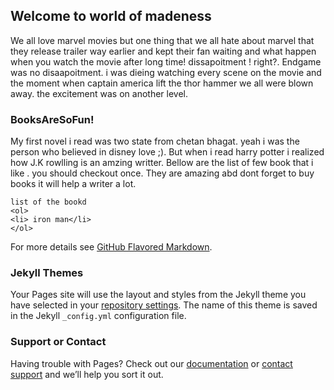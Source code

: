 ## Welcome to world of madeness

We all love marvel movies but one thing that we all hate about marvel that they release trailer way earlier and kept their fan waiting and what happen when you watch the movie after long time! dissapoitment ! right?.
Endgame was no disaapoitment. i was dieing watching every scene on the movie and the moment when captain america lift the thor hammer we all were blown away. the excitement was on another level.

### BooksAreSoFun!

My first novel i read was two state from chetan bhagat. yeah i was the person who believed in disney love ;). But when i read harry potter i realized how J.K rowlling is an amzing writter. Bellow are the list of few book that i like . you should checkout once. They are amazing abd dont forget to buy books it will help a writer a lot.

```BooksAreSoFun!
list of the bookd
<ol>
<li> iron man</li>
</ol>
```

For more details see [GitHub Flavored Markdown](https://guides.github.com/features/mastering-markdown/).

### Jekyll Themes

Your Pages site will use the layout and styles from the Jekyll theme you have selected in your [repository settings](https://github.com/VivekTiwari2803/coursera-test/settings/pages). The name of this theme is saved in the Jekyll `_config.yml` configuration file.

### Support or Contact

Having trouble with Pages? Check out our [documentation](https://docs.github.com/categories/github-pages-basics/) or [contact support](https://support.github.com/contact) and we’ll help you sort it out.
